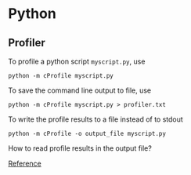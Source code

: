 # Python

## Profiler

To profile a python script ```myscript.py```, use
```
python -m cProfile myscript.py
```

To save the command line output to file, use
```
python -m cProfile myscript.py > profiler.txt
```

To write the profile results to a file instead of to stdout
```
python -m cProfile -o output_file myscript.py
```

How to read profile results in the output file?

[Reference](https://docs.python.org/2/library/profile.html)
